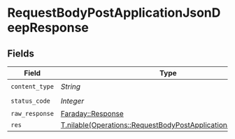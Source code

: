 # RequestBodyPostApplicationJsonDeepResponse


## Fields

| Field                                                                                                                            | Type                                                                                                                             | Required                                                                                                                         | Description                                                                                                                      |
| -------------------------------------------------------------------------------------------------------------------------------- | -------------------------------------------------------------------------------------------------------------------------------- | -------------------------------------------------------------------------------------------------------------------------------- | -------------------------------------------------------------------------------------------------------------------------------- |
| `content_type`                                                                                                                   | *String*                                                                                                                         | :heavy_check_mark:                                                                                                               | N/A                                                                                                                              |
| `status_code`                                                                                                                    | *Integer*                                                                                                                        | :heavy_check_mark:                                                                                                               | N/A                                                                                                                              |
| `raw_response`                                                                                                                   | [Faraday::Response](https://www.rubydoc.info/gems/faraday/Faraday/Response)                                                      | :heavy_minus_sign:                                                                                                               | N/A                                                                                                                              |
| `res`                                                                                                                            | [T.nilable(Operations::RequestBodyPostApplicationJsonDeepRes)](../../models/operations/requestbodypostapplicationjsondeepres.md) | :heavy_minus_sign:                                                                                                               | OK                                                                                                                               |